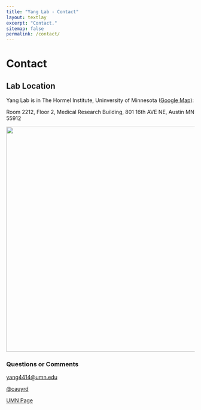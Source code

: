 ```yaml
---
title: "Yang Lab - Contact"
layout: textlay
excerpt: "Contact."
sitemap: false
permalink: /contact/
---
```


# Contact

## Lab Location

Yang Lab is in The Hormel Institute, Uninversity of Minnesota ([Google Map](https://tinyurl.com/588v5a4k)):

Room 2212, Floor 2, Medical Research Building,
801 16th AVE NE,
Austin
MN 55912

<img src="{{ site.url }}{{ site.baseurl }}/images/contactpic/building.jpg" style="width: 600px">

 
### Questions or Comments

<a href="mailto:yang4414@umn.edu"><i class="fas fa-envelope"></i> yang4414@umn.edu</a>

<a href="https://twitter.com/cauyrd"><i class="fab fa-twitter-square"></i> @cauyrd</a>

<a href="https://www.hi.umn.edu/portfolio-items/rendong-yang/"><i class="fas fa-university"></i> UMN Page</a>

<!--**Email:** <yang4414@umn.edu>

**Twitter:** [@cauyrd](https://twitter.com/cauyrd?lang=en)

**UMN page:** [Computational Cancer Genomics group](https://www.hi.umn.edu/portfolio-items/rendong-yang/)
-->
